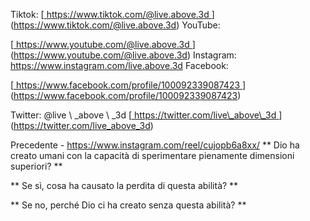 Tiktok:
[<u> https://www.tiktok.com/@live.above.3d </u>] (https://www.tiktok.com/@live.above.3d)   YouTube:

[<u> https://www.youtube.com/@live.above.3d </u>] (https://www.youtube.com/@live.above.3d)   Instagram: <https://www.instagram.com/live.above.3d>
Facebook:

[<u> https://www.facebook.com/profile/100092339087423 </u> ] (https://www.facebook.com/profile/100092339087423)

Twitter: @live \ _above \ _3d
[<u> https://twitter.com/live\_above\_3d </u >] (https://twitter.com/live_above_3d)

Precedente - https://www.instagram.com/reel/cujopb6a8xx/
** Dio ha creato umani con la capacità di sperimentare pienamente dimensioni superiori? **

** Se sì, cosa ha causato la perdita di questa abilità? **

** Se no, perché Dio ci ha creato senza questa abilità? **


